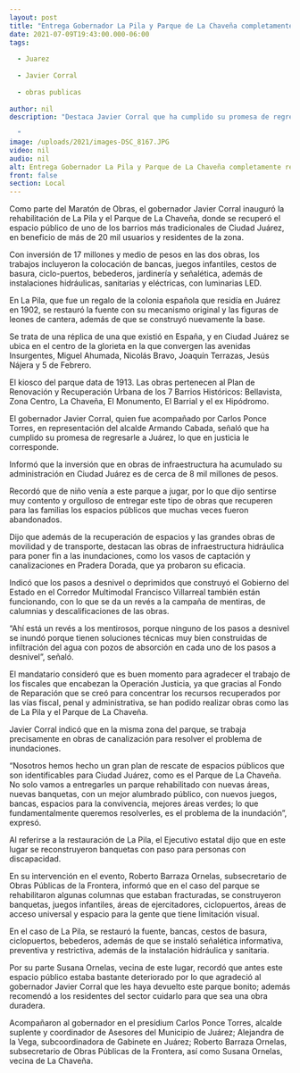 ```yaml
---
layout: post
title: "Entrega Gobernador La Pila y Parque de La Chaveña completamente rehabilitado"
date: 2021-07-09T19:43:00.000-06:00
tags:
  
  - Juarez
  
  - Javier Corral
  
  - obras publicas
  
author: nil
description: "Destaca Javier Corral que ha cumplido su promesa de regresarle a Juárez lo que en justicia le corresponde; alcanza inversión estatal en obras de infraestructura, cerca de 8 mil millones de pesos para la frontera.   "
image: /uploads/2021/images-DSC_8167.JPG
video: nil
audio: nil
alt: Entrega Gobernador La Pila y Parque de La Chaveña completamente rehabilitado
front: false
section: Local
---
```


Como parte del Maratón de Obras, el gobernador Javier Corral inauguró la rehabilitación de La Pila y el Parque de La Chaveña, donde se recuperó el espacio público de uno de los barrios más tradicionales de Ciudad Juárez, en beneficio de más de 20 mil usuarios y residentes de la zona.

Con inversión de 17 millones y medio de pesos en las dos obras, los trabajos incluyeron la colocación de bancas, juegos infantiles, cestos de basura, ciclo-puertos, bebederos, jardinería y señalética, además de instalaciones hidráulicas, sanitarias y eléctricas, con luminarias LED.

En La Pila, que fue un regalo de la colonia española que residía en Juárez en 1902, se restauró la fuente con su mecanismo original y las figuras de leones de cantera, además de que se construyó nuevamente la base.

Se trata de una réplica de una que existió en España, y en Ciudad Juárez se ubica en el centro de la glorieta en la que convergen las avenidas Insurgentes, Miguel Ahumada, Nicolás Bravo, Joaquín Terrazas, Jesús Nájera y 5 de Febrero.

El kiosco del parque data de 1913. Las obras pertenecen al Plan de Renovación y Recuperación Urbana de los 7 Barrios Históricos: Bellavista, Zona Centro, La Chaveña, El Monumento, El Barrial y el ex Hipódromo.

El gobernador Javier Corral, quien fue acompañado por Carlos Ponce Torres, en representación del alcalde Armando Cabada, señaló que ha cumplido su promesa de regresarle a Juárez, lo que en justicia le corresponde.

Informó que la inversión que en obras de infraestructura ha acumulado su administración en Ciudad Juárez es de cerca de 8 mil millones de pesos.

Recordó que de niño venía a este parque a jugar, por lo que dijo sentirse muy contento y orgulloso de entregar este tipo de obras que recuperen para las familias los espacios públicos que muchas veces fueron abandonados.

Dijo que además de la recuperación de espacios y las grandes obras de movilidad y de transporte, destacan las obras de infraestructura hidráulica para poner fin a las inundaciones, como los vasos de captación y canalizaciones en Pradera Dorada, que ya probaron su eficacia.

Indicó que los pasos a desnivel o deprimidos que construyó el Gobierno del Estado en el Corredor Multimodal Francisco Villarreal también están funcionando, con lo que se da un revés a la campaña de mentiras, de calumnias y descalificaciones de las  obras.

“Ahí está un revés a los mentirosos, porque ninguno de los pasos a desnivel se inundó porque tienen soluciones técnicas muy bien construidas de infiltración del agua con pozos de absorción en cada uno de los pasos a desnivel”,  señaló.

El mandatario consideró que es buen momento para agradecer el trabajo de los fiscales que encabezan la Operación Justicia, ya que gracias al Fondo de Reparación que se creó para concentrar los recursos recuperados por las vías fiscal, penal y administrativa, se han podido realizar obras como las de La Pila y el Parque de La Chaveña.

Javier Corral indicó que en la misma zona del parque, se trabaja precisamente en obras de canalización para resolver el problema de inundaciones.

“Nosotros hemos hecho un gran plan de rescate de espacios públicos que son identificables para Ciudad Juárez, como es el Parque de La Chaveña. No solo vamos a entregarles un parque rehabilitado con nuevas áreas, nuevas banquetas, con un mejor alumbrado público, con nuevos juegos, bancas, espacios para la convivencia, mejores áreas verdes; lo que fundamentalmente queremos resolverles, es el problema de la inundación”, expresó.

Al referirse a la restauración de La Pila, el Ejecutivo estatal dijo que en este lugar se reconstruyeron banquetas con paso para personas con discapacidad.

En su intervención en el evento, Roberto Barraza Ornelas, subsecretario de Obras Públicas de la Frontera, informó que en el caso del parque se rehabilitaron algunas columnas que estaban fracturadas, se construyeron banquetas, juegos infantiles, áreas de ejercitadores, ciclopuertos, áreas de acceso universal y espacio para la gente que tiene limitación visual.

En el caso de La Pila, se restauró la fuente, bancas, cestos de basura, ciclopuertos, bebederos, además de que se instaló señalética informativa, preventiva y restrictiva, además de la instalación hidráulica y sanitaria.

Por su parte Susana Ornelas, vecina de este lugar, recordó que antes este espacio público estaba bastante deteriorado por lo que agradeció al gobernador Javier Corral que les haya devuelto este parque bonito; además recomendó a los residentes del sector cuidarlo para que sea una obra duradera.

Acompañaron al gobernador en el presídium Carlos Ponce Torres, alcalde suplente y coordinador de Asesores del Municipio de Juárez; Alejandra de la Vega, subcoordinadora de Gabinete en Juárez; Roberto Barraza Ornelas, subsecretario de Obras Públicas de la Frontera, así como Susana Ornelas, vecina de La Chaveña.